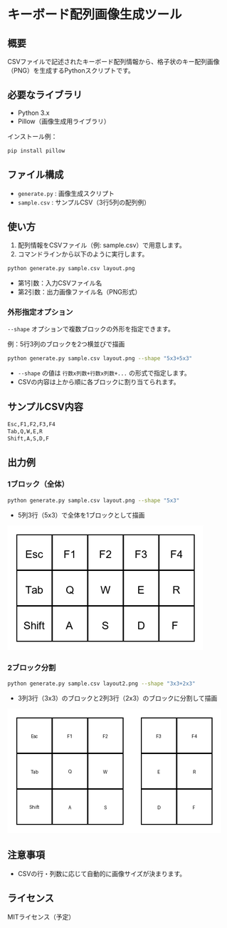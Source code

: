 # キーボード配列画像生成ツール

## 概要
CSVファイルで記述されたキーボード配列情報から、格子状のキー配列画像（PNG）を生成するPythonスクリプトです。

## 必要なライブラリ
- Python 3.x
- Pillow（画像生成用ライブラリ）

インストール例：
```sh
pip install pillow
```

## ファイル構成
- `generate.py` : 画像生成スクリプト
- `sample.csv` : サンプルCSV（3行5列の配列例）

## 使い方
1. 配列情報をCSVファイル（例: sample.csv）で用意します。
2. コマンドラインから以下のように実行します。

```sh
python generate.py sample.csv layout.png
```
- 第1引数：入力CSVファイル名
- 第2引数：出力画像ファイル名（PNG形式）

### 外形指定オプション
`--shape` オプションで複数ブロックの外形を指定できます。

例：5行3列のブロックを2つ横並びで描画
```sh
python generate.py sample.csv layout.png --shape "5x3+5x3"
```
- `--shape` の値は `行数x列数+行数x列数+...` の形式で指定します。
- CSVの内容は上から順に各ブロックに割り当てられます。

## サンプルCSV内容
```
Esc,F1,F2,F3,F4
Tab,Q,W,E,R
Shift,A,S,D,F
```

## 出力例

### 1ブロック（全体）
```sh
python generate.py sample.csv layout.png --shape "5x3"
```
- 5列3行（5x3）で全体を1ブロックとして描画

![layout.png](./assets/layout.png)

### 2ブロック分割
```sh
python generate.py sample.csv layout2.png --shape "3x3+2x3"
```
- 3列3行（3x3）のブロックと2列3行（2x3）のブロックに分割して描画

![layout2.png](./assets/layout2.png)

## 注意事項
- CSVの行・列数に応じて自動的に画像サイズが決まります。

## ライセンス
MITライセンス（予定） 